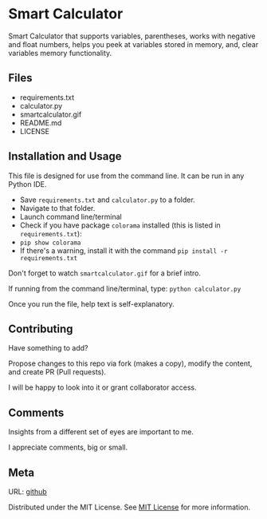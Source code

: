 # Smart Calculator
 Smart Calculator that supports variables, parentheses, works with negative and float numbers, helps you peek at variables stored in memory, and, clear variables memory functionality.

## Files
* requirements.txt
* calculator.py
* smartcalculator.gif
* README.md
* LICENSE

## Installation and Usage
This file is designed for use from the command line. It can be run in any Python IDE.

* Save `requirements.txt` and `calculator.py` to a folder.
* Navigate to that folder.
* Launch command line/terminal
* Check if you have package `colorama` installed (this is listed in `requirements.txt`):
* `pip show colorama`
* If there's a warning, install it with the command `pip install -r requirements.txt`

Don't forget to watch `smartcalculator.gif` for a brief intro.

If running from the command line/terminal, type: `python calculator.py`

Once you run the file, help text is self-explanatory.


## Contributing
Have something to add?

Propose changes to this repo via fork (makes a copy), modify the content, and create PR (Pull requests).

I will be happy to look into it or grant collaborator access.

## Comments
Insights from a different set of eyes are important to me.

I appreciate comments, big or small.

## Meta
URL: [github](https://github.com/veena-LINE/smartcalculator)

Distributed under the MIT License. See [MIT License](https://choosealicense.com/licenses/mit/) for more information.
